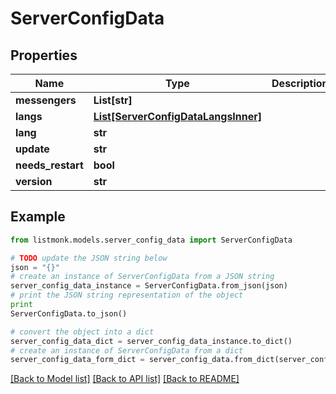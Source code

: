 # ServerConfigData


## Properties
Name | Type | Description | Notes
------------ | ------------- | ------------- | -------------
**messengers** | **List[str]** |  | [optional] 
**langs** | [**List[ServerConfigDataLangsInner]**](ServerConfigDataLangsInner.md) |  | [optional] 
**lang** | **str** |  | [optional] 
**update** | **str** |  | [optional] 
**needs_restart** | **bool** |  | [optional] 
**version** | **str** |  | [optional] 

## Example

```python
from listmonk.models.server_config_data import ServerConfigData

# TODO update the JSON string below
json = "{}"
# create an instance of ServerConfigData from a JSON string
server_config_data_instance = ServerConfigData.from_json(json)
# print the JSON string representation of the object
print
ServerConfigData.to_json()

# convert the object into a dict
server_config_data_dict = server_config_data_instance.to_dict()
# create an instance of ServerConfigData from a dict
server_config_data_form_dict = server_config_data.from_dict(server_config_data_dict)
```
[[Back to Model list]](../README.md#documentation-for-models) [[Back to API list]](../README.md#documentation-for-api-endpoints) [[Back to README]](../README.md)


